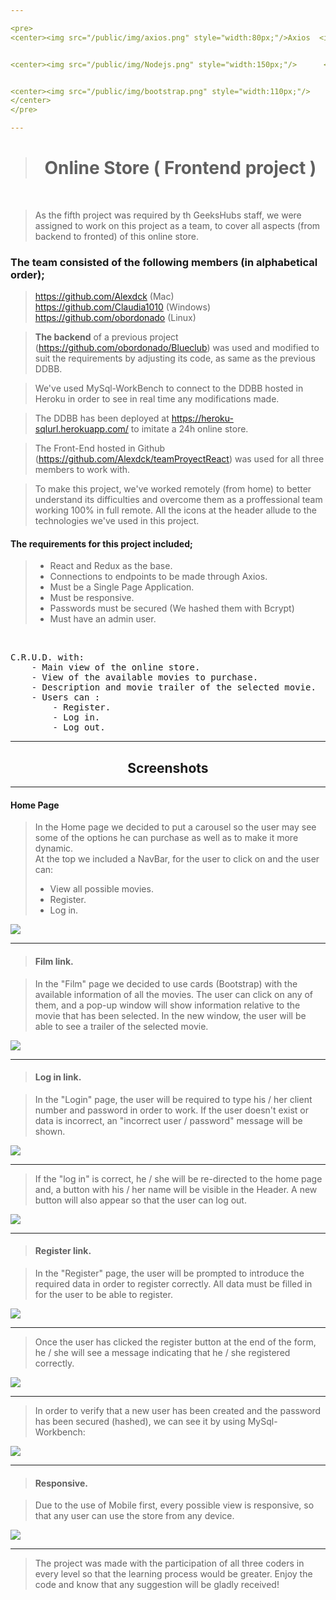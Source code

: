 ```yaml
---

<pre>
<center><img src="/public/img/axios.png" style="width:80px;"/>Axios  <img src="/public/img/bcrypt.jpg" style="width:180px;"/>     <img src="/public/img/jwt.png" style="width:80px;"/>    <img src="/public/img/mysql.jpg" style="width:180px;"/>   <img src="/public/img/doenv.png" style="width:90px";></center>


<center><img src="/public/img/Nodejs.png" style="width:150px;"/>      <img src="/public/img/nodeExpress.png" style="width:150px;"/>      <img src="/public/img/nodemon.png" style="width:80px;"/>      <img src="/public/img/sql.jpg" style="width:100px;"/>      <img src="/public/img/sequelize-icon.svg" style="width:80px;"/></center>


<center><img src="/public/img/bootstrap.png" style="width:110px;"/>      <img src="/public/img/cors.png" style="width:150px;"/>      <img src="/public/img/heroku.png" style="width:80px;"/>      <img src="/public/img/react.png" style="width:80px;"/>      <img src="/public/img/sass.png" style="width:80px;"/>      <img src="/public/img/redux.png" style="width:80px;"/>
</center>
</pre>

---
```


> <center> <h1> Online Store ( Frontend project ) </h1></center>

</br>

> As the fifth project was required by th GeeksHubs staff, we were assigned to work on this project as a team, to cover all aspects (from backend to fronted) of this online store.

### The team consisted of the following members (in alphabetical order);
>https://github.com/Alexdck (Mac)<br>
https://github.com/Claudia1010 (Windows)<br>
https://github.com/obordonado (Linux)<br>


> <b>The backend</b> of a previous project (https://github.com/obordonado/Blueclub) was used and modified to suit the requirements by adjusting its code, as same as the previous DDBB.

>We've used MySql-WorkBench to connect to the DDBB hosted in Heroku in order to see in real time any modifications made.

> The DDBB has been deployed at https://heroku-sqlurl.herokuapp.com/ to imitate a 24h online store.

> The Front-End hosted in Github (https://github.com/Alexdck/teamProyectReact) was used for all three members to work with. 

> To make this project, we've worked remotely (from home) to better understand its difficulties and overcome them as a proffessional team working 100% in full remote.
> All the icons at the header allude to the technologies we've used in this project.

#### The requirements for this project included;

>- React and Redux as the base.
>- Connections to endpoints to be made through Axios.
>- Must be a Single Page Application.
>- Must be responsive.
>- Passwords must be secured (We hashed them with Bcrypt)
>- Must have an admin user.


<br>
<pre>
C.R.U.D. with:
    - Main view of the online store.
    - View of the available movies to purchase.
    - Description and movie trailer of the selected movie.
    - Users can :
        - Register.
        - Log in.
        - Log out.
</pre>

---
## <center>Screenshots</center>

---


#### Home Page

> In the Home page we decided to put a carousel so the user may see some of the options he can purchase as well as to make it more dynamic.<br>
> At the top we included a NavBar, for the user to click on and the user can:
>- View all possible movies.
>- Register.
>- Log in.

<img src="./public/img/Home.png">

</br>

---
> #### Film link.

> In the "Film" page we decided to use cards (Bootstrap) with the available information of all the movies.
> The user can click on any of them, and a pop-up window will show information relative to the movie that has been selected.
> In the new window, the user will be able to see a trailer of the selected movie.

<img src="./public/img/filmsTrailer.png">


---
> #### Log in link.

> In the "Login" page, the user will be required to type his / her client number and password in order to work.
> If the user doesn't exist or data is incorrect, an "incorrect user / password" message will be shown.



<img src="./public/img/login.png">



---
> If the "log in" is correct, he / she will be re-directed to the home page and, a button with his / her name will be visible in the Header.
> A new button will also appear so that the user can log out.

<img src="./public/img/loggedIn.png">


---
> #### Register link.

> In the "Register" page, the user will be prompted to introduce the required data in order to register correctly.
> All data must be filled in for the user to be able to register.

<img src="./public/img/register.png">

----
> Once the user has clicked the register button at the end of the form, he / she will see a message indicating that he / she registered correctly.

<img src="./public/img/registered.png">

---
> In order to verify that a new user has been created and the password has been secured (hashed), we can see it by using MySql-Workbench:

<img src="./public/img/registeredProve.png">

---
> #### Responsive.

> Due to the use of Mobile first, every possible view is responsive, so that any user can use the store from any device.

<img src="./public/img/responsive.png">



---

> The project was made with the participation of all three coders in every level so that the learning process would be greater.
> Enjoy the code and know that any suggestion will be gladly received!


